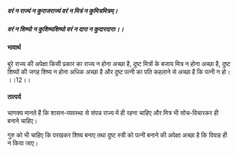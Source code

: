 ##### वरं न राज्यं न कुराजराज्यं वरं न मित्रं न कुमित्रमित्रम्।
##### वरं न शिष्यो न कुशिष्यशिष्यो वरं न दारा न कुदारदाराः।। 

#### भावार्थ

बुरे राज्य की अपेक्षा किसी प्रकार का राज्य न होना अच्छा है, दुष्ट मित्रों के बजाय मित्र न होना अच्छा है, दुष्ट शिष्यों की जगह शिष्य न होना अधिक अच्छा है और दुष्ट पत्नी का पति कहलाने से अच्छा है कि पत्नी न हो। ।।12।।

#### तात्पर्य

चाणक्य मानते हैं कि शासन-व्यवस्था से संपन्न राज्य में ही रहना चाहिए और मित्र भी सोच-विचारकर ही बनाने चाहिए।

गुरु को भी चाहिए कि परखकर शिष्य बनाए तथा दुष्ट स्त्री को पत्नी बनाने की अपेक्षा अच्छा है कि विवाह ही न किया जाए।